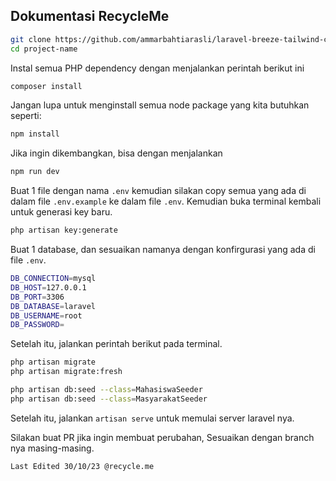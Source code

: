 ## Dokumentasi RecycleMe

```bash
git clone https://github.com/ammarbahtiarasli/laravel-breeze-tailwind-crud-sederhana.git 'project-name'
cd project-name
```
Instal semua PHP dependency dengan menjalankan perintah berikut ini
```bash
composer install
```
Jangan lupa untuk menginstall semua node package yang kita butuhkan seperti:
```bash
npm install 
```
Jika ingin dikembangkan, bisa dengan menjalankan
```bash
npm run dev
```

Buat 1 file dengan nama `.env` kemudian silakan copy semua yang ada di dalam file `.env.example` ke dalam file `.env`. Kemudian buka terminal kembali untuk generasi key baru.
```bash
php artisan key:generate
```
Buat 1 database, dan sesuaikan namanya dengan konfirgurasi yang ada di file `.env`.
```bash
DB_CONNECTION=mysql
DB_HOST=127.0.0.1
DB_PORT=3306
DB_DATABASE=laravel
DB_USERNAME=root
DB_PASSWORD=
```
Setelah itu, jalankan perintah berikut pada terminal.
```bash
php artisan migrate
php artisan migrate:fresh

php artisan db:seed --class=MahasiswaSeeder
php artisan db:seed --class=MasyarakatSeeder
```
Setelah itu, jalankan `artisan serve` untuk memulai server laravel nya.

Silakan buat PR jika ingin membuat perubahan, Sesuaikan dengan branch nya masing-masing. 

`Last Edited 30/10/23 @recycle.me`
